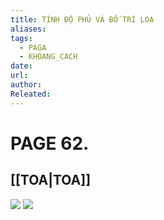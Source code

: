 ```yaml
---
title: TÍNH ĐỘ PHỦ VÀ BỐ TRÍ LOA
aliases: 
tags:
  - PAGA
  - KHOANG_CACH
date: 
url: 
author: 
Releated:
---
```

# PAGE 62.

## [[TOA|TOA]]

![](https://i.imgur.com/TmE3wDN.png)
![](https://i.imgur.com/pMIgxBM.png)

